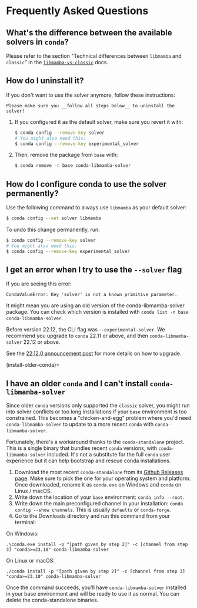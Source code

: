 # Frequently Asked Questions

## What's the difference between the available solvers in `conda`?

Please refer to the section "Technical differences between `libmamba` and `classic`" in
the [`libmamba-vs-classic`](./libmamba-vs-classic.md#technical-differences-between-libmamba-and-classic) docs.

## How do I uninstall it?

If you don't want to use the solver anymore, follow these instructions:

```{warning}
Please make sure you __follow all steps below__ to uninstall the solver!
```

1. If you configured it as the default solver, make sure you revert it with:

    ```bash
    $ conda config --remove-key solver
    # You might also need this:
    $ conda config --remove-key experimental_solver
    ```

2. Then, remove the package from `base` with:

    ```bash
    $ conda remove -n base conda-libmamba-solver
    ```

## How do I configure conda to use the solver permanently?

Use the following command to always use `libmamba` as your default solver:

```bash
$ conda config --set solver libmamba
```

To undo this change permanently, run:

```bash
$ conda config --remove-key solver
# You might also need this:
$ conda config --remove-key experimental_solver
```

## I get an error when I try to use the `--solver` flag

If you are seeing this error:

```
CondaValueError: Key 'solver' is not a known primitive parameter.
```

It might mean you are using an old version of the conda-libmamba-solver package.
You can check which version is installed with `conda list -n base conda-libmamba-solver`.

Before version 22.12, the CLI flag was `--experimental-solver`.
We recommend you upgrade to `conda` 22.11 or above, and then `conda-libmamba-solver` 22.12 or above.

See the [22.12.0 announcement post](https://github.com/conda/conda-libmamba-solver/releases/tag/22.12.0) for more details on how to upgrade.

(install-older-conda)=

## I have an older `conda` and I can't install `conda-libmamba-solver`

Since older `conda` versions only supported the `classic` solver, you might run into solver conflicts or too long installations if your `base` environment is too constrained. This becomes a "chicken-and-egg" problem where you'd need `conda-libmamba-solver` to update to a more recent `conda` with `conda-libmamba-solver`.

Fortunately, there's a workaround thanks to the `conda-standalone` project. This is a single binary that bundles recent `conda` versions, with `conda-libmamba-solver` included. It's not a substitute for the full `conda` user experience but it can help bootstrap and rescue conda installations.

1. Download the most recent `conda-standalone` from its [Github Releases page](https://github.com/conda/conda-standalone/releases/latest). Make sure to pick the one for your operating system and platform. Once downloaded, rename it as `conda.exe` on Windows and `conda` on Linux / macOS.
2. Write down the location of your `base` environment: `conda info --root`.
3. Write down the main preconfigured channel in your installation: `conda config --show channels`. This is usually `defaults` or `conda-forge`.
4. Go to the Downloads directory and run this command from your terminal:

On Windows:

```console
.\conda.exe install -p "[path given by step 2]" -c [channel from step 3] "conda>=23.10" conda-libmamba-solver
```

On Linux or macOS:

```console
./conda install -p "[path given by step 2]" -c [channel from step 3] "conda>=23.10" conda-libmamba-solver
```

Once the command succeeds, you'll have `conda-libmamba-solver` installed in your base environment and will be ready to use it as normal. You can delete the conda-standalone binaries.
